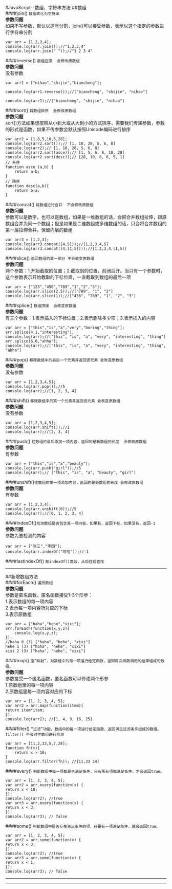 #JavaScript--数组、字符串方法 
##数组  
####join() `数组转化为字符串`  
**参数问题**  
如果不写参数，默认以逗号分割，join()可以接受参数，表示以这个指定的参数进行字符串分割  
	
	var arr = [1,2,3,4];
	console.log(arr.join());//"1,2,3,4"
	console.log(arr.join(" "));//"1 2 3 4"  
####reverse() `数组逆序  会修改原数组`  
**参数问题**   
没有参数  
	
	var arr1 = ["nihao","shijie","biancheng"];
	
	console.log(arr1.reverse());//["biancheng", "shijie", "nihao"]
	
	console.log(arr1);//["biancheng", "shijie", "nihao"]  
####sort() `将数组排序  会修改原数组`  
**参数问题**  
sort()方法如果想按照从小到大或从大到小的方式排序，需要我们传递参数，参数的形式是函数，如果不传参数会默认按照Unicode编码进行排序
		
	var arr2 = [1,8,5,10,6,28];
	console.log(arr2.sort());// [1, 10, 28, 5, 6, 8]
	console.log(arr2);// [1, 10, 28, 5, 6, 8]
	console.log(arr2.sort(asce));// [1, 5, 6, 8, 10, 28]
	console.log(arr2.sort(desc));// [28, 10, 8, 6, 5, 1]
	// 升序
	function asce (a,b) {
		return a-b;
	}
	// 降序
	function desc(a,b){
		return b-a;
	}  
####concat() `将数组进行合并  不会修改原数组`  
**参数问题**   
参数可以是数字，也可以是数组，如果是一维数组的话，会把合并数组拉伸，跟原数组合并为同一个数组；但是如果是二维数组或多维数组的话，只会将合并数组的第一层拉伸合并，保留内层的数组  
	
	var arr3 = [1,2,3];
	console.log(arr3.concat([4,5]));//[1,2,3,4,5]
	console.log(arr3.concat([4,[1,5]]));//[1,2,3,4,[1,5]]  
####slice() `返回数组的某一部分 不会改变原数组`  
 **参数问题**    
 两个参数：1.开始截取的位置；2.截取到的位置，前闭后开。当只有一个参数时，这个参数表示开始截取的下标位置，一直截取到数组的最后一项
 	
 	var arr = ["123","456","789","1","2","3"];
	console.log(arr.slice(2,5));//["789", "1", "2"]
	console.log(arr.slice(1));//["456", "789", "1", "2", "3"]  
####splice() `数组拼接  会改变原数组`  
 **参数问题**   
 有三个参数：1.表示插入的下标位置；2.表示删除多少项；3.表示插入的内容  
 	
 	var arr = ["this","is","a","very","boring","thing"];
	arr.splice(4,1,"interesting");
	console.log(arr);//["this", "is", "a", "very", "interesting", "thing"]
	arr.splice(6,0,"ahha");
	console.log(arr);//["this", "is", "a", "very", "interesting", "thing", "ahha"]  
####pop() `移除数组中的最后一个元素并返回该元素 会改变原数组`  
 **参数问题**  
 没有参数  
 
 	var arr = [1,2,3,4,5];
	console.log(arr.pop());//5
	console.log(arr);//[1, 2, 3, 4]

####shift() `移除数组中的第一个元素并返回该元素 会改变原数组`  
 **参数问题**   
 没有参数  
 
 	var arr = [1,2,3,4,5];
 	console.log(arr.shift());//1
	console.log(arr);//[2, 3, 4]   
####push() `往数组的最后添加一项内容，返回的是新数组的长度  会修改原数组`  
 **参数问题**   
 有参数  
 	
 	var arr = ["this","is","a","beauty"];
	console.log(arr.push("girl"));//5
	console.log(arr);// ["this", "is", "a", "beauty", "girl"]  
####unshift()`往数组的第一项添加内容，返回的是新数组的长度 会修改原数组`  
 **参数问题**   
 有参数    
 	
 	var arr = [1,2,3,4];
	console.log(arr.unshift(0));//5
	console.log(arr);//[0, 1, 2, 3, 4]  
####indexOf()`检测数组是否包含某一项内容，如果有，返回下标，如果没有，返回-1`  
 **参数问题**    
 参数为要检测的内容  
 	
 	var arr = ["张三","李四"];
	console.log(arr.indexOf("哈哈"));//-1  
####lastIndexOf() `和indexOf()类似，从后往前查找`  

****
##新增数组方法  
####forEach() `遍历数组`  
 **参数问题**    
 参数是匿名函数，匿名函数接受1-3个形参：  
1.表示数组的每一项内容  
2.表示每一项内容所对应的下标  
3.表示原数组  
	
	var arr = ["haha","hehe","xixi"];
	arr.forEach(function(x,y,z){
		console.log(x,y,z);
	});
	//haha 0 (3) ["haha", "hehe", "xixi"]  
	hehe 1 (3) ["haha", "hehe", "xixi"]
	xixi 2 (3) ["haha", "hehe", "xixi"]  
####map() `指“映射”，对数组中的每一项运行给定函数，返回每次函数调用的结果组成的数组。`  
 **参数问题**   
 参数接受一个匿名函数，匿名函数可以传递两个形参  
1.原数组里的每一项内容  
2.原数组里每一项内容对应的下标  
	
	var arr = [1, 2, 3, 4, 5];	var arr2 = arr.map(function(item){	return item*item;	});	console.log(arr2); //[1, 4, 9, 16, 25]  
####filter() `“过滤”功能，数组中的每一项运行给定函数，返回满足过滤条件组成的数组。filter() 不会对空数组进行检测`  

	var arr = [11,2,33,5,7,24];    function fn(x){        return x > 10;    } 	console.log(arr.filter(fn)); //[11,33 24]  
####every() `判断数组中每一项都是否满足条件，只有所有项都满足条件，才会返回true。`  
		var arr = [1, 2, 3, 4, 5];	var arr2 = arr.every(function(x) {	return x < 10;	});	console.log(arr2); //true	var arr3 = arr.every(function(x) {	return x < 3;	});	console.log(arr3); // false  
####some() `判断数组中是否存在满足条件的项，只要有一项满足条件，就会返回true。`  

	var arr = [1, 2, 3, 4, 5];	var arr2 = arr.some(function(x) {	return x < 3;	});	console.log(arr2); //true	var arr3 = arr.some(function(x) {	return x < 1;	});	console.log(arr3); // false****
****